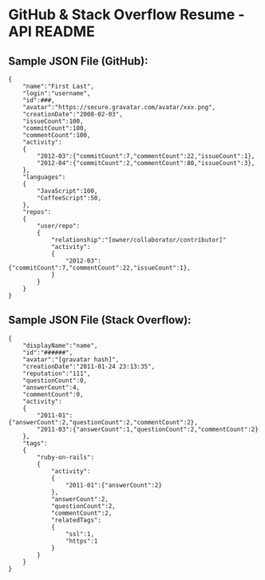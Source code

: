 # GitHub & Stack Overflow Resume - API README

## Sample JSON File (GitHub):

    {
        "name":"First Last",
        "login":"username",
        "id":###,
        "avatar":"https://secure.gravatar.com/avatar/xxx.png",
        "creationDate":"2008-02-03",
        "issueCount":100,
        "commitCount":100,
        "commentCount":100,
        "activity":
        {
            "2012-03":{"commitCount":7,"commentCount":22,"issueCount":1},
            "2012-04":{"commitCount":2,"commentCount":80,"issueCount":3},
        },
        "languages":
        {
            "JavaScript":100,
            "CoffeeScript":50,
        },
        "repos":
        {
            "user/repo":
            {
                "relationship":"[owner/collaborator/contributor]"
                "activity":
                {
                    "2012-03":{"commitCount":7,"commentCount":22,"issueCount":1},
                }
            }
        }
    }
    
## Sample JSON File (Stack Overflow):

    {
        "displayName":"name",
        "id":"######",
        "avatar":"[gravatar hash]",
        "creationDate":"2011-01-24 23:13:35",
        "reputation":"111",
        "questionCount":0,
        "answerCount":4,
        "commentCount":0,
        "activity":
        {
            "2011-01":{"answerCount":2,"questionCount":2,"commentCount":2},
            "2011-03":{"answerCount":1,"questionCount":2,"commentCount":2}
        },
        "tags":
        {
            "ruby-on-rails":
            {
                "activity":
                {
                    "2011-01":{"answerCount":2}
                },
                "answerCount":2,
                "questionCount":2,
                "commentCount":2,
                "relatedTags":
                {
                    "ssl":1,
                    "https":1
                }
            }
        }    
    }